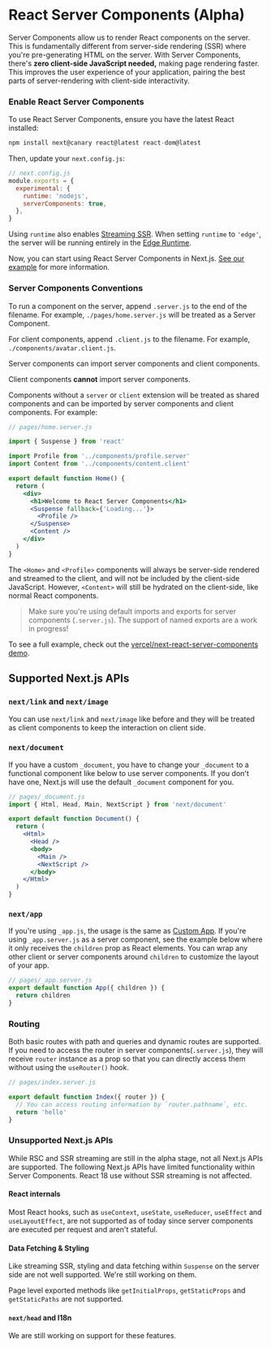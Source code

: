 # React Server Components (Alpha)

Server Components allow us to render React components on the server. This is fundamentally different from server-side rendering (SSR) where you're pre-generating HTML on the server. With Server Components, there's **zero client-side JavaScript needed,** making page rendering faster. This improves the user experience of your application, pairing the best parts of server-rendering with client-side interactivity.

### Enable React Server Components

To use React Server Components, ensure you have the latest React installed:

```jsx
npm install next@canary react@latest react-dom@latest
```

Then, update your `next.config.js`:

```jsx
// next.config.js
module.exports = {
  experimental: {
    runtime: 'nodejs',
    serverComponents: true,
  },
}
```

Using `runtime` also enables [Streaming SSR](/docs/advanced-features/react-18/streaming). When setting `runtime` to `'edge'`, the server will be running entirely in the [Edge Runtime](https://nextjs.org/docs/api-reference/edge-runtime).

Now, you can start using React Server Components in Next.js. [See our example](https://github.com/vercel/next-rsc-demo) for more information.

### Server Components Conventions

To run a component on the server, append `.server.js` to the end of the filename. For example, `./pages/home.server.js` will be treated as a Server Component.

For client components, append `.client.js` to the filename. For example, `./components/avatar.client.js`.

Server components can import server components and client components. 

Client components **cannot** import server components. 

Components without a `server` or `client` extension will be treated as shared components and can be imported by server components and client components. For example:

```jsx
// pages/home.server.js

import { Suspense } from 'react'

import Profile from '../components/profile.server'
import Content from '../components/content.client'

export default function Home() {
  return (
    <div>
      <h1>Welcome to React Server Components</h1>
      <Suspense fallback={'Loading...'}>
        <Profile />
      </Suspense>
      <Content />
    </div>
  )
}
```

The `<Home>` and `<Profile>` components will always be server-side rendered and streamed to the client, and will not be included by the client-side JavaScript. However, `<Content>` will still be hydrated on the client-side, like normal React components.

> Make sure you're using default imports and exports for server components (`.server.js`). The support of named exports are a work in progress!

To see a full example, check out the [vercel/next-react-server-components demo](https://github.com/vercel/next-react-server-components).

## Supported Next.js APIs

### `next/link` and `next/image`

You can use `next/link` and `next/image` like before and they will be treated as client components to keep the interaction on client side.

### `next/document`

If you have a custom `_document`, you have to change your `_document` to a functional component like below to use server components. If you don't have one, Next.js will use the default `_document` component for you.

```jsx
// pages/_document.js
import { Html, Head, Main, NextScript } from 'next/document'

export default function Document() {
  return (
    <Html>
      <Head />
      <body>
        <Main />
        <NextScript />
      </body>
    </Html>
  )
}
```

### `next/app`

If you're using `_app.js`, the usage is the same as [Custom App](/docs/advanced-features/custom-app).
If you're using `_app.server.js` as a server component, see the example below where it only receives the `children` prop as React elements. You can wrap any other client or server components around `children` to customize the layout of your app.

```js
// pages/_app.server.js
export default function App({ children }) {
  return children
}
```

### Routing

Both basic routes with path and queries and dynamic routes are supported. If you need to access the router in server components(`.server.js`), they will receive `router` instance as a prop so that you can directly access them without using the `useRouter()` hook.

```jsx
// pages/index.server.js

export default function Index({ router }) {
  // You can access routing information by `router.pathname`, etc.
  return 'hello'
}
```

### Unsupported Next.js APIs

While RSC and SSR streaming are still in the alpha stage, not all Next.js APIs are supported. The following Next.js APIs have limited functionality within Server Components. React 18 use without SSR streaming is not affected.

#### React internals

Most React hooks, such as `useContext`, `useState`, `useReducer`, `useEffect` and `useLayoutEffect`, are not supported as of today since server components are executed per request and aren't stateful.

#### Data Fetching & Styling

Like streaming SSR, styling and data fetching within `Suspense` on the server side are not well supported. We're still working on them.

Page level exported methods like `getInitialProps`, `getStaticProps` and `getStaticPaths` are not supported.

#### `next/head` and I18n

We are still working on support for these features.
